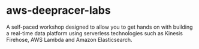 # aws-deepracer-labs
A self-paced workshop designed to allow you to get hands on with building a real-time data platform using serverless technologies such as Kinesis Firehose, AWS Lambda and Amazon Elasticsearch.
